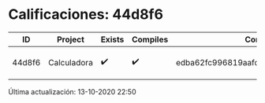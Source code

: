 # Calificaciones: 44d8f6
|ID|Project|Exists|Compiles|CommitHash|CommitDate|CheckDate|Comments|
|-|-|-|-|-|-|-|-|
|44d8f6|Calculadora|✔️|✔️|edba62fc996819aafcf6a271cb58f0e85ba3b978|10-10-2020 03:46:41|13-10-2020 22:50:38|NULL|

Última actualización: 13-10-2020 22:50